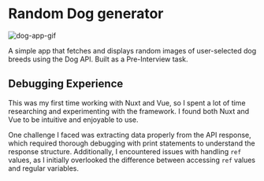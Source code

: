 # Random Dog generator

![dog-app-gif](https://github.com/user-attachments/assets/3ce0d6c8-9550-44e4-adeb-a2531e0367b5)

A simple app that fetches and displays random images of user-selected dog breeds using the Dog API. Built as a Pre-Interview task.

## Debugging Experience

This was my first time working with Nuxt and Vue, so I spent a lot of time researching and experimenting with the framework. I found both Nuxt and Vue to be intuitive and enjoyable to use.

One challenge I faced was extracting data properly from the API response, which required thorough debugging with print statements to understand the response structure. Additionally, I encountered issues with handling `ref` values, as I initially overlooked the difference between accessing `ref` values and regular variables.

